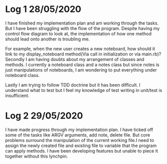 # Log 1 28/05/2020
I have finished my implementation plan and am working through the tasks. But I have been struggling with the flow of the program. Despite having my control flow diagram to look at, the implementation of how one method should lead onto another is troubling me. 

For example, when the new user creates a new noteboard, how should it link to my display_noteboard method(Via call in initialization or via main.rb)? Secondly I am having doubts about my arrangement of classes and methods. I currently a noteboard class and a notes class but since notes is just manipulations of noteboards, I am wondering to put everything under noteboard class. 

Lastly I am trying to follow TDD doctrine but it has been difficult. I understand what to test but I feel my knowledge of test writing in unit/test is insufficient. 

# Log 2 29/05/2020

I have made progress through my implementation plan. I have ticked off some of the tasks like ARGV arguments, add note, delete file. But core problems surround the manipulation of the current working file.I need to assign the newly created file and existing file to variable that the program can apply methods. I have been developing features but unable to piece it together without this lynchpin.
